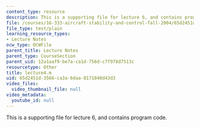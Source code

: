 ```yaml
---
content_type: resource
description: This is a supporting file for lecture 6, and contains program code.
file: /courses/16-333-aircraft-stability-and-control-fall-2004/65d2451d3566ca3a6daa8171040d43d3_lecture4.m
file_type: text/plain
learning_resource_types:
- Lecture Notes
ocw_type: OCWFile
parent_title: Lecture Notes
parent_type: CourseSection
parent_uid: 12a1aaf9-be7a-ca1d-756d-c7f978d7513c
resourcetype: Other
title: lecture4.m
uid: 65d2451d-3566-ca3a-6daa-8171040d43d3
video_files:
  video_thumbnail_file: null
video_metadata:
  youtube_id: null
---
```

This is a supporting file for lecture 6, and contains program code.

